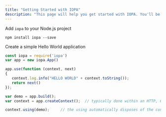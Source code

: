 ```yaml
---
title: "Getting Started with IOPA"
description: "This page will help you get started with IOPA. You'll be up and running in a jiffy!"
---
```

Add `iopa` to your Node.js project
```shell
npm install iopa --save
```

Create a simple Hello World application
```js
const iopa = require('iopa')
var app = new iopa.App()

app.use(function (context, next) 
{
   context.log.info("HELLO WORLD" + context.toString());
   return next()
});

var demo = app.build();
var context = app.createContext();  // typically done within an HTTP, CoAP or MQTT server

context.using(demo);     // the using automatically disposes of the context"
```